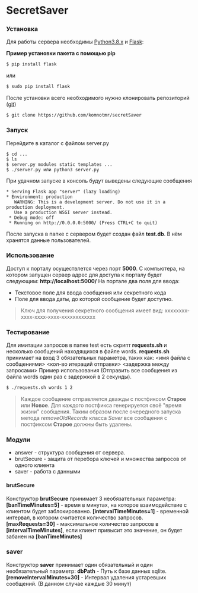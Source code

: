# SecretSaver
### Установка
Для работы сервера необходимы [Python3.8.x](https://www.python.org/) и [Flask](https://www.palletsprojects.com/p/flask/):

**Пример установки пакета с помощью pip**
```sh
$ pip install flask 
```
или
```sh
$ sudo pip install flask 
```
После установки всего необходимого нужно клонировать репозиторий ([git](https://git-scm.com/downloads))
```
$ git clone https://github.com/komnotmr/secretSaver
```
### Запуск
Перейдите в каталог с файлом server.py
```
$ cd ...
$ ls
$ server.py modules static templates ...
$ ./server.py или python3 server.py
```
При удачном запуске в консоль будут выведены следующие сообщения
```
* Serving Flask app "server" (lazy loading)
* Environment: production
   WARNING: This is a development server. Do not use it in a production deployment.
   Use a production WSGI server instead.
 * Debug mode: off
 * Running on http://0.0.0.0:5000/ (Press CTRL+C to quit)
```
После запуска в папке с сервером будет создан файл **test.db**. В нём хранятся данные пользователей.

### Использование
Доступ к порталу осуществлется через порт **5000**. С компьютера, на котором запущен сервер адрес для доступа к порталу будет следующим: **http://localhost:5000/**
На портале два поля для ввода:
- Текстовое поле для ввода сообщения или секретного кода
- Поле для ввода даты, до которой сообщение будет доступно.

> Ключ для получения секретного сообщения имеет вид:  xxxxxxxx-xxxx-xxxx-xxxx-xxxxxxxxxxxx

### Тестирование
Для имитации запросов в папке test есть скрипт **requests.sh** и несколько сообщений находящихся в файле words. **requests.sh** принимает на вход 3 обязательных параметра, таких как:
<имя файла с сообщениями> <кол-во итераций отправки> <задержка между запросами>
Пример использования (Отправить все сообщения из файла words один раз с задержкой в 2 секунды).
```sh
$ ./requests.sh words 1 2
```
>   Каждое сообщение отправляется дважды с постфиксом **Старое** или **Новое**. Для каждого постфикса генерируется своё "время жизни" сообщения. Таким образом после очередного запуска метода *removeOldRecords* класса *Saver* все сообщения с постфиксом **Старое** должны быть удалены.

### Модули
- answer - структура сообщения от сервера.
- brutSecure - защита от перебора ключей и множества запросов от одного клиента
- saver - работа с данными

#### brutSecure
Конструктор **brutSecure** принимает 3 необязательных параметра: 
**[banTimeMinutes=5]** - время в минутах, на которое взаимодействие с клиентом будет заблокированно.
**[intervalTimeMinutes=1]** - временной интервал, в котором считается количество запросов.
**[maxRequests=30]** - максимальное количество запросов в **[intervalTimeMinutes]**, если клиент привысит это значение, он будет забанен на **[banTimeMinutes]**

### saver
Конструктор **saver** принимает один обязательный и один необязательный параметр:
**dbPath** - Путь к базе данных sqlite.
**[removeIntervalMinutes=30]** - Интервал удаления устаревших сообщений. (В данном случае каждые 30 минут)




